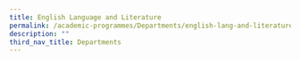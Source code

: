 ```yaml
---
title: English Language and Literature
permalink: /academic-programmes/Departments/english-lang-and-literature/key-programmes/permalink
description: ""
third_nav_title: Departments
---
```


